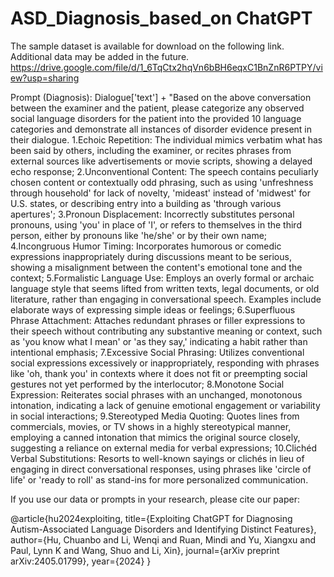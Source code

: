 # ASD_Diagnosis_based_on ChatGPT

The sample dataset is available for download on the following link. Additional data may be added in the future.
https://drive.google.com/file/d/1_6TqCtx2hqVn6bBH6eqxC1BnZnR6PTPY/view?usp=sharing

Prompt (Diagnosis): Dialogue['text'] + "Based on the above conversation between the examiner and the patient, please categorize any observed social language disorders for the patient into the provided 10 language categories and demonstrate all instances of disorder evidence present in their dialogue. 
1.Echoic Repetition: The individual mimics verbatim what has been said by others, including the examiner, or recites phrases from external sources like advertisements or movie scripts, showing a delayed echo response;
2.Unconventional Content: The speech contains peculiarly chosen content or contextually odd phrasing, such as using 'unfreshness through household' for lack of novelty, 'mideast' instead of 'midwest' for U.S. states, or describing entry into a building as 'through various apertures';
3.Pronoun Displacement: Incorrectly substitutes personal pronouns, using 'you' in place of 'I', or refers to themselves in the third person, either by pronouns like 'he/she' or by their own name;
4.Incongruous Humor Timing: Incorporates humorous or comedic expressions inappropriately during discussions meant to be serious, showing a misalignment between the content's emotional tone and the context;
5.Formalistic Language Use: Employs an overly formal or archaic language style that seems lifted from written texts, legal documents, or old literature, rather than engaging in conversational speech. Examples include elaborate ways of expressing simple ideas or feelings;
6.Superfluous Phrase Attachment: Attaches redundant phrases or filler expressions to their speech without contributing any substantive meaning or context, such as 'you know what I mean' or 'as they say,' indicating a habit rather than intentional emphasis;
7.Excessive Social Phrasing: Utilizes conventional social expressions excessively or inappropriately, responding with phrases like 'oh, thank you' in contexts where it does not fit or preempting social gestures not yet performed by the interlocutor;
8.Monotone Social Expression: Reiterates social phrases with an unchanged, monotonous intonation, indicating a lack of genuine emotional engagement or variability in social interactions;
9.Stereotyped Media Quoting: Quotes lines from commercials, movies, or TV shows in a highly stereotypical manner, employing a canned intonation that mimics the original source closely, suggesting a reliance on external media for verbal expressions;
10.Clichéd Verbal Substitutions: Resorts to well-known sayings or clichés in lieu of engaging in direct conversational responses, using phrases like 'circle of life' or 'ready to roll' as stand-ins for more personalized communication.


If you use our data or prompts in your research, please cite our paper:

@article{hu2024exploiting,
  title={Exploiting ChatGPT for Diagnosing Autism-Associated Language Disorders and Identifying Distinct Features},
  author={Hu, Chuanbo and Li, Wenqi and Ruan, Mindi and Yu, Xiangxu and Paul, Lynn K and Wang, Shuo and Li, Xin},
  journal={arXiv preprint arXiv:2405.01799},
  year={2024}
}
